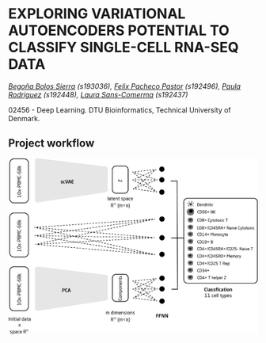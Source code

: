 # EXPLORING VARIATIONAL AUTOENCODERS POTENTIAL TO CLASSIFY SINGLE-CELL RNA-SEQ DATA

*[Begoña Bolos Sierra](mailto:193036@student.dtu.dk) (s193036), [Felix Pacheco Pastor](mailto:fepac@biosustain.dtu.dk) (s192496), [Paula Rodriguez](mailto:s192448@student.dtu.dk) (s192448), [Laura Sans-Comerma](mailto:laurasansc@gmail.com) (s192437)*

02456 - Deep Learning. DTU Bioinformatics, Technical University of Denmark. 

## Project workflow

![](./docs/workflow.png)
